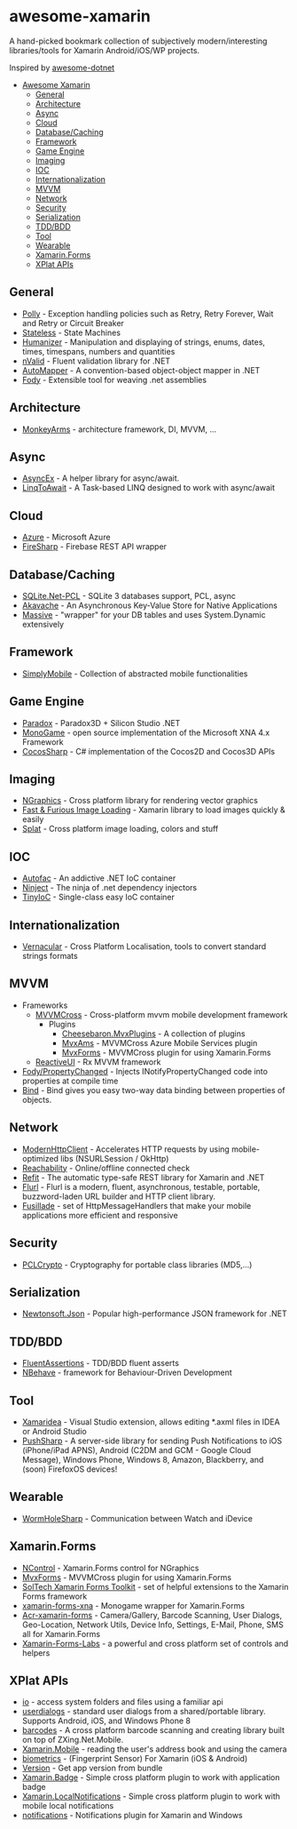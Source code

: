 # awesome-xamarin
A hand-picked bookmark collection of subjectively modern/interesting libraries/tools for Xamarin Android/iOS/WP projects.

Inspired by [awesome-dotnet](https://github.com/quozd/awesome-dotnet)
  
* [Awesome Xamarin](#awesome-xamarin)
  * [General](#general)
  * [Architecture](#architecture)
  * [Async](#async)
  * [Cloud](#cloud)
  * [Database/Caching](#database-caching)
  * [Framework](#frameworks)
  * [Game Engine](#game-engine)
  * [Imaging](#imaging)
  * [IOC](#ioc)
  * [Internationalization](#internationalization)
  * [MVVM](#mvvm)
  * [Network](#network)
  * [Security](#security)
  * [Serialization](#serialization)
  * [TDD/BDD](#tdd-bdd)
  * [Tool](#tool)
  * [Wearable](#wearable)
  * [Xamarin.Forms](#xamarin-forms)
  * [XPlat APIs](#xplat-apis)

## General
* [Polly](https://github.com/michael-wolfenden/Polly) - Exception handling policies such as Retry, Retry Forever, Wait and Retry or Circuit Breaker
* [Stateless](https://github.com/nblumhardt/stateless) - State Machines
* [Humanizer](https://github.com/MehdiK/Humanizer) - Manipulation and displaying of strings, enums, dates, times, timespans, numbers and quantities
* [nValid](https://github.com/leddt/nValid) - Fluent validation library for .NET
* [AutoMapper](https://github.com/AutoMapper/AutoMapper) - A convention-based object-object mapper in .NET
* [Fody](https://github.com/Fody/Fody) - Extensible tool for weaving .net assemblies 

## Architecture
* [MonkeyArms](https://github.com/benbishop/MonkeyArms) - architecture framework, DI, MVVM, ...

## Async
* [AsyncEx](https://github.com/StephenCleary/AsyncEx) - A helper library for async/await.
* [LinqToAwait](https://github.com/paulcbetts/LinqToAwait) - A Task-based LINQ designed to work with async/await

## Cloud
* [Azure](http://developer.xamarin.com/guides/cross-platform/azure/) - Microsoft Azure
* [FireSharp](https://github.com/ziyasal/FireSharp) - Firebase REST API wrapper

## Database/Caching
* [SQLite.Net-PCL](https://github.com/oysteinkrog/SQLite.Net-PCL) - SQLite 3 databases support, PCL, async
* [Akavache](https://github.com/akavache/Akavache) - An Asynchronous Key-Value Store for Native Applications
* [Massive](https://github.com/FransBouma/Massive) - "wrapper" for your DB tables and uses System.Dynamic extensively

## Framework
* [SimplyMobile](https://github.com/sami1971/SimplyMobile) - Collection of abstracted mobile functionalities

## Game Engine
* [Paradox](https://github.com/SiliconStudio/paradox) - Paradox3D + Silicon Studio .NET
* [MonoGame](https://github.com/mono/MonoGame) - open source implementation of the Microsoft XNA 4.x Framework 
* [CocosSharp](https://github.com/mono/CocosSharp) - C# implementation of the Cocos2D and Cocos3D APIs

## Imaging
* [NGraphics](https://github.com/praeclarum/NGraphics) - Cross platform library for rendering vector graphics
* [Fast & Furious Image Loading](https://github.com/molinch/FFImageLoading) - Xamarin library to load images quickly & easily
* [Splat](https://github.com/paulcbetts/splat) - Cross platform image loading, colors and stuff

## IOC
* [Autofac](https://github.com/autofac/Autofac) - An addictive .NET IoC container
* [Ninject](https://github.com/ninject/ninject) - The ninja of .net dependency injectors
* [TinyIoC](https://github.com/grumpydev/TinyIoC) - Single-class easy IoC container

## Internationalization
* [Vernacular](https://github.com/rdio/vernacular) - Cross Platform Localisation, tools to convert standard strings formats

## MVVM
* Frameworks
  * [MVVMCross](https://github.com/MvvmCross/MvvmCross) - Cross-platform mvvm mobile development framework
    * Plugins
	  * [Cheesebaron.MvxPlugins](https://github.com/Cheesebaron/Cheesebaron.MvxPlugins) - A collection of plugins
	  * [MvxAms](https://github.com/MobiliTips/MvxPlugins) - MVVMCross Azure Mobile Services plugin
	  * [MvxForms](https://github.com/MobiliTips/MvxPlugins) - MVVMCross plugin for using Xamarin.Forms
  * [ReactiveUI](https://github.com/reactiveui/ReactiveUI) - Rx MVVM framework
* [Fody/PropertyChanged](https://github.com/Fody/PropertyChanged) - Injects INotifyPropertyChanged code into properties at compile time
* [Bind](https://github.com/praeclarum/Bind) - Bind gives you easy two-way data binding between properties of objects.

## Network
* [ModernHttpClient](https://github.com/paulcbetts/ModernHttpClient) - Accelerates HTTP requests by using mobile-optimized libs (NSURLSession / OkHttp)
* [Reachability](https://github.com/has-taiar/Reachability.Net) - Online/offline connected check
* [Refit](https://github.com/paulcbetts/refit) - The automatic type-safe REST library for Xamarin and .NET
* [Flurl](https://github.com/tmenier/Flurl) - Flurl is a modern, fluent, asynchronous, testable, portable, buzzword-laden URL builder and HTTP client library.
* [Fusillade](https://github.com/paulcbetts/Fusillade) - set of HttpMessageHandlers that make your mobile applications more efficient and responsive

## Security
* [PCLCrypto](https://github.com/AArnott/PCLCrypto) - Cryptography for portable class libraries (MD5,...)

## Serialization
* [Newtonsoft.Json](https://github.com/JamesNK/Newtonsoft.Json) - Popular high-performance JSON framework for .NET

## TDD/BDD
* [FluentAssertions](http://www.fluentassertions.com/) - TDD/BDD fluent asserts
* [NBehave](https://github.com/nbehave/NBehave) - framework for Behaviour-Driven Development

## Tool
* [Xamaridea](https://github.com/EgorBo/Xamaridea) - Visual Studio extension, allows editing *.axml files in IDEA or Android Studio 
* [PushSharp](https://github.com/Redth/PushSharp) - A server-side library for sending Push Notifications to iOS (iPhone/iPad APNS), Android (C2DM and GCM - Google Cloud Message), Windows Phone, Windows 8, Amazon, Blackberry, and (soon) FirefoxOS devices!

## Wearable
* [WormHoleSharp](https://github.com/Clancey/WormHoleSharp) - Communication between Watch and iDevice

## Xamarin.Forms
* [NControl](https://github.com/chrfalch/NControl) - Xamarin.Forms control for NGraphics
* [MvxForms](https://github.com/MobiliTips/MvxPlugins) - MVVMCross plugin for using Xamarin.Forms
* [SolTech Xamarin Forms Toolkit](https://github.com/soltechinc/soltechxf) - set of helpful extensions to the Xamarin Forms framework
* [xamarin-forms-xna](https://github.com/jvlppm/xamarin-forms-xna) - Monogame wrapper for Xamarin.Forms
* [Acr-xamarin-forms](https://github.com/aritchie/acr-xamarin-forms) - Camera/Gallery, Barcode Scanning, User Dialogs, Geo-Location, Network Utils, Device Info, Settings, E-Mail, Phone, SMS all for Xamarin.Forms
* [Xamarin-Forms-Labs](https://github.com/XLabs/Xamarin-Forms-Labs) - a powerful and cross platform set of controls and helpers

## XPlat APIs
* [io](https://github.com/aritchie/io) - access system folders and files using a familiar api
* [userdialogs](https://github.com/aritchie/userdialogs) - standard user dialogs from a shared/portable library. Supports Android, iOS, and Windows Phone 8
* [barcodes](https://github.com/aritchie/barcodes) - A cross platform barcode scanning and creating library built on top of ZXing.Net.Mobile.
* [Xamarin.Mobile](https://github.com/xamarin/Xamarin.Mobile) - reading the user's address book and using the camera
* [biometrics](https://github.com/aritchie/biometrics) - (Fingerprint Sensor) For Xamarin (iOS & Android)
* [Version](https://github.com/mtrinder/Xamarin.Plugins/tree/master/Version) - Get app version from bundle
* [Xamarin.Badge](https://github.com/B1naryStudio/Xamarin.Badge) - Simple cross platform plugin to work with application badge
* [Xamarin.LocalNotifications](https://github.com/B1naryStudio/Xamarin.LocalNotifications) - Simple cross platform plugin to work with mobile local notifications
* [notifications](https://github.com/aritchie/notifications) - Notifications plugin for Xamarin and Windows

